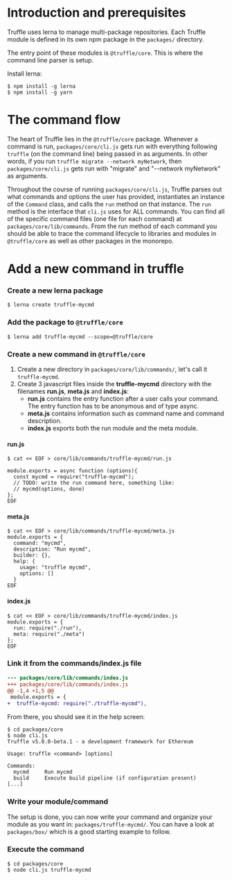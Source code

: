 # Introduction and prerequisites

Truffle uses lerna to manage multi-package repositories. Each Truffle module is defined in its own npm package in the `packages/` directory.

The entry point of these modules is `@truffle/core`. This is where the command line parser is setup.

Install lerna:

```shell
$ npm install -g lerna
$ npm install -g yarn
```

# The command flow

The heart of Truffle lies in the `@truffle/core` package. Whenever a command
is run, `packages/core/cli.js` gets run with everything following `truffle`
(on the command line) being passed in as arguments. In other words, if you run
`truffle migrate --network myNetwork`, then `packages/core/cli.js` gets run
with "migrate" and "--network myNetwork" as arguments.

Throughout the course of running `packages/core/cli.js`, Truffle parses out what
commands and options the user has provided, instantiates an instance of the
`Command` class, and calls the `run` method on that instance. The `run` method
is the interface that `cli.js` uses for ALL commands. You can find all of the
specific command files (one file for each command) at
`packages/core/lib/commands`. From the run method of each command you should be
able to trace the command lifecycle to libraries and modules in `@truffle/core`
as well as other packages in the monorepo.

# Add a new command in truffle

### Create a new lerna package

```shell
$ lerna create truffle-mycmd
```

### Add the package to `@truffle/core`

```shell
$ lerna add truffle-mycmd --scope=@truffle/core
```

### Create a new command in `@truffle/core`

1. Create a new directory in `packages/core/lib/commands/`, let's call it `truffle-mycmd`.
2. Create 3 javascript files inside the **truffle-mycmd** directory with the filenames **run.js**, **meta.js** and **index.js**:  
    * **run.js** contains the entry function after a user calls your command. The entry function has to be anonymous and of type async.
    * **meta.js** contains information such as command name and command description. 
    * **index.js** exports both the run module and the meta module. 

#### run.js
```shell
$ cat << EOF > core/lib/commands/truffle-mycmd/run.js

module.exports = async function (options){
  const mycmd = require("truffle-mycmd");
  // TODO: write the run command here, something like:
  // mycmd(options, done)
};
EOF
```
#### meta.js
```shell
$ cat << EOF > core/lib/commands/truffle-mycmd/meta.js
module.exports = {
  command: "mycmd",
  description: "Run mycmd",
  builder: {},
  help: {
    usage: "truffle mycmd",
    options: []
  }
EOF
```
#### index.js
```shell
$ cat << EOF > core/lib/commands/truffle-mycmd/index.js
module.exports = {
  run: require("./run"),
  meta: require("./meta")
};
EOF
```

### Link it from the commands/index.js file

```diff
--- packages/core/lib/commands/index.js
+++ packages/core/lib/commands/index.js
@@ -1,4 +1,5 @@
 module.exports = {
+  truffle-mycmd: require("./truffle-mycmd"),
```

From there, you should see it in the help screen:
```shell
$ cd packages/core
$ node cli.js
Truffle v5.0.0-beta.1 - a development framework for Ethereum

Usage: truffle <command> [options]

Commands:
  mycmd     Run mycmd
  build     Execute build pipeline (if configuration present)
[...]
```

### Write your module/command

The setup is done, you can now write your command and organize your module as you want in: `packages/truffle-mycmd/`. You can have a look at `packages/box/` which is a good starting example to follow.

### Execute the command
```shell
$ cd packages/core
$ node cli.js truffle-mycmd
```